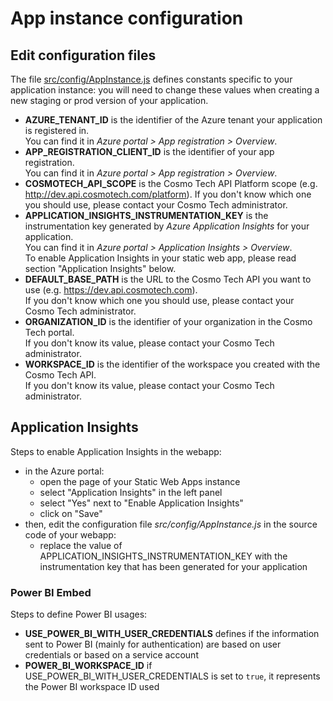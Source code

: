 # App instance configuration

## Edit configuration files

The file [src/config/AppInstance.js](../src/config/AppInstance.js) defines constants specific to your application
instance: you will need to change these values when creating a new staging or prod version of your application.

- **AZURE_TENANT_ID** is the identifier of the Azure tenant your application is registered in.\
  You can find it in _Azure portal > App registration > Overview_.
- **APP_REGISTRATION_CLIENT_ID** is the identifier of your app registration.\
  You can find it in _Azure portal > App registration > Overview_.
- **COSMOTECH_API_SCOPE** is the Cosmo Tech API Platform scope (e.g. http://dev.api.cosmotech.com/platform).
  If you don't know which one you should use, please contact your Cosmo Tech administrator.
- **APPLICATION_INSIGHTS_INSTRUMENTATION_KEY** is the instrumentation key generated by _Azure Application Insights_ for
  your application.\
  You can find it in _Azure portal > Application Insights > Overview_.\
  To enable Application Insights in your static web app, please read section "Application Insights" below.
- **DEFAULT_BASE_PATH** is the URL to the Cosmo Tech API you want to use (e.g. https://dev.api.cosmotech.com).\
  If you don't know which one you should use, please contact your Cosmo Tech administrator.
- **ORGANIZATION_ID** is the identifier of your organization in the Cosmo Tech portal.\
  If you don't know its value, please contact your Cosmo Tech administrator.
- **WORKSPACE_ID** is the identifier of the workspace you created with the Cosmo Tech API.\
  If you don't know its value, please contact your Cosmo Tech administrator.

## Application Insights

Steps to enable Application Insights in the webapp:

- in the Azure portal:
  - open the page of your Static Web Apps instance
  - select "Application Insights" in the left panel
  - select "Yes" next to "Enable Application Insights"
  - click on "Save"
- then, edit the configuration file _src/config/AppInstance.js_ in the source code of your webapp:
  - replace the value of APPLICATION_INSIGHTS_INSTRUMENTATION_KEY with the instrumentation key that has been
    generated for your application
  
### Power BI Embed

Steps to define Power BI usages:

- **USE_POWER_BI_WITH_USER_CREDENTIALS** defines if the information sent to Power BI (mainly for authentication) are based on user credentials or based on a service account
- **POWER_BI_WORKSPACE_ID** if USE_POWER_BI_WITH_USER_CREDENTIALS is set to `true`, it represents the Power BI workspace ID used


